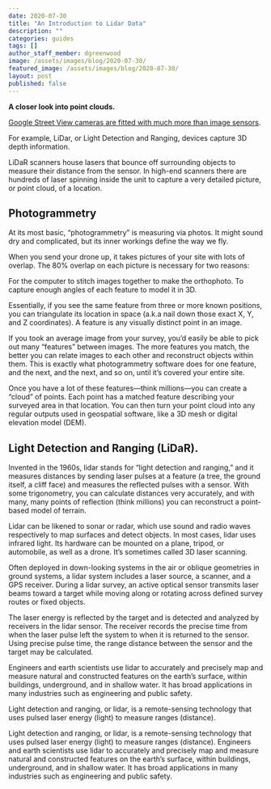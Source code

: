 ```yaml
---
date: 2020-07-30
title: "An Introduction to Lidar Data"
description: ""
categories: guides
tags: []
author_staff_member: dgreenwood
image: /assets/images/blog/2020-07-30/
featured_image: /assets/images/blog/2020-07-30/
layout: post
published: false
---
```


**A closer look into point clouds.**

[Google Street View cameras are fitted with much more than image sensors](/blog/2019/google-street-view-cameras-more-than-meets-the-eye).

For example, LiDar, or Light Detection and Ranging, devices capture 3D depth information.

LiDaR scanners house lasers that bounce off surrounding objects to measure their distance from the sensor. In high-end scanners there are hundreds of laser spinning inside the unit to capture a very detailed picture, or point cloud, of a location.




## Photogrammetry

At its most basic, “photogrammetry” is measuring via photos. It might sound dry and complicated, but its inner workings define the way we fly.

When you send your drone up, it takes pictures of your site with lots of overlap. The 80% overlap on each picture is necessary for two reasons:

For the computer to stitch images together to make the orthophoto.
To capture enough angles of each feature to model it in 3D.

Essentially, if you see the same feature from three or more known positions, you can triangulate its location in space (a.k.a nail down those exact X, Y, and Z coordinates). A feature is any visually distinct point in an image.

If you took an average image from your survey, you’d easily be able to pick out many “features” between images. The more features you match, the better you can relate images to each other and reconstruct objects within them. This is exactly what photogrammetry software does for one feature, and the next, and the next, and so on, until it’s covered your entire site.

Once you have a lot of these features—think millions—you can create a “cloud” of points. Each point has a matched feature describing your surveyed area in that location. You can then turn your point cloud into any regular outputs used in geospatial software, like a 3D mesh or digital elevation model (DEM).


## Light Detection and Ranging (LiDaR).


Invented in the 1960s, lidar stands for “light detection and ranging,” and it measures distances by sending laser pulses at a feature (a tree, the ground itself, a cliff face) and measures the reflected pulses with a sensor. With some trigonometry, you can calculate distances very accurately, and with many, many points of reflection (think millions) you can reconstruct a point-based model of terrain.


Lidar can be likened to sonar or radar, which use sound and radio waves respectively to map surfaces and detect objects. In most cases, lidar uses infrared light. Its hardware can be mounted on a plane, tripod, or automobile, as well as a drone. It’s sometimes called 3D laser scanning.




Often deployed in down-looking systems in the air or oblique geometries in ground systems, a lidar system includes a laser source, a scanner, and a GPS receiver. During a lidar survey, an active optical sensor transmits laser beams toward a target while moving along or rotating across defined survey routes or fixed objects.

The laser energy is reflected by the target and is detected and analyzed by receivers in the lidar sensor. The receiver records the precise time from when the laser pulse left the system to when it is returned to the sensor. Using precise pulse time, the range distance between the sensor and the target may be calculated.





Engineers and earth scientists use lidar to accurately and precisely map and measure natural and constructed features on the earth’s surface, within buildings, underground, and in shallow water. It has broad applications in many industries such as engineering and public safety.



Light detection and ranging, or lidar, is a remote-sensing technology that uses pulsed laser energy (light) to measure ranges (distance).


Light detection and ranging, or lidar, is a remote-sensing technology that uses pulsed laser energy (light) to measure ranges (distance). Engineers and earth scientists use lidar to accurately and precisely map and measure natural and constructed features on the earth’s surface, within buildings, underground, and in shallow water. It has broad applications in many industries such as engineering and public safety.